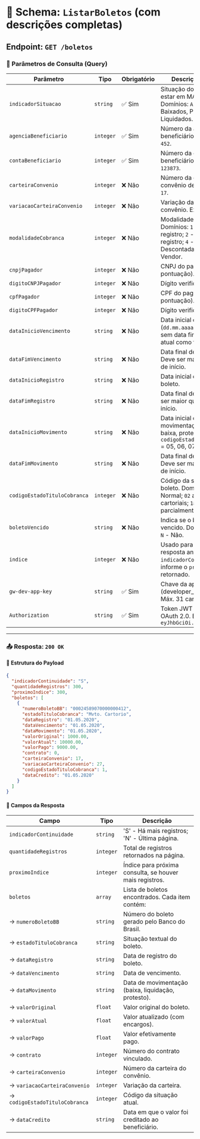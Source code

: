 # 🧾 Schema: `ListarBoletos` (com descrições completas)

## Endpoint: `GET /boletos`

### 🔹 Parâmetros de Consulta (Query)

| Parâmetro | Tipo | Obrigatório | Descrição Completa |
|-----------|------|-------------|---------------------|
| `indicadorSituacao` | `string` | ✅ Sim | Situação do boleto. Deve estar em MAIÚSCULO. Domínios: `A` - Em Ser; `B` - Baixados, Protestados, Liquidados. |
| `agenciaBeneficiario` | `integer` | ✅ Sim | Número da agência do beneficiário (sem dígito). Ex: `452`. |
| `contaBeneficiario` | `integer` | ✅ Sim | Número da conta do beneficiário (sem dígito). Ex: `123873`. |
| `carteiraConvenio` | `integer` | ❌ Não | Número da carteira do convênio de cobrança. Ex: `17`. |
| `variacaoCarteiraConvenio` | `integer` | ❌ Não | Variação da carteira do convênio. Ex: `35`. |
| `modalidadeCobranca` | `integer` | ❌ Não | Modalidade de cobrança. Domínios: `1` - Simples com registro; `2` - Simples sem registro; `4` - Vinculada; `6` - Descontada; `8` - Financiada Vendor. |
| `cnpjPagador` | `integer` | ❌ Não | CNPJ do pagador (sem pontuação). |
| `digitoCNPJPagador` | `integer` | ❌ Não | Dígito verificador do CNPJ. |
| `cpfPagador` | `integer` | ❌ Não | CPF do pagador (sem pontuação). |
| `digitoCPFPagador` | `integer` | ❌ Não | Dígito verificador do CPF. |
| `dataInicioVencimento` | `string` | ❌ Não | Data inicial de vencimento (`dd.mm.aaaa`). Se informado sem data fim, assume data atual como fim. |
| `dataFimVencimento` | `string` | ❌ Não | Data final de vencimento. Deve ser maior que a data de início. |
| `dataInicioRegistro` | `string` | ❌ Não | Data inicial de registro do boleto. |
| `dataFimRegistro` | `string` | ❌ Não | Data final de registro. Deve ser maior que a data de início. |
| `dataInicioMovimento` | `string` | ❌ Não | Data inicial de movimentação (liquidação, baixa, protesto). Usado com `codigoEstadoTituloCobranca` = 05, 06, 07 ou 09. |
| `dataFimMovimento` | `string` | ❌ Não | Data final de movimentação. Deve ser maior que a data de início. |
| `codigoEstadoTituloCobranca` | `integer` | ❌ Não | Código da situação atual do boleto. Domínios: `01` - Normal; `02` a `13` - Situações cartoriais; `18` - Pago parcialmente. |
| `boletoVencido` | `string` | ❌ Não | Indica se o boleto está vencido. Domínios: `S` - Sim; `N` - Não. |
| `indice` | `integer` | ❌ Não | Usado para paginação. Se resposta anterior tiver `indicadorContinuidade = S`, informe o `proximoIndice` retornado. |
| `gw-dev-app-key` | `string` | ✅ Sim | Chave da aplicação (developer_application_key). Máx. 31 caracteres. |
| `Authorization` | `string` | ✅ Sim | Token JWT de acesso via OAuth 2.0. Ex: `Bearer eyJhbGciOi...` |

---

### 📤 Resposta: `200 OK`

#### 🔹 Estrutura do Payload

```json
{
  "indicadorContinuidade": "S",
  "quantidadeRegistros": 300,
  "proximoIndice": 300,
  "boletos": [
    {
      "numeroBoletoBB": "00024589070000000412",
      "estadoTituloCobranca": "Mvto. Cartorio",
      "dataRegistro": "01.05.2020",
      "dataVencimento": "01.05.2020",
      "dataMovimento": "01.05.2020",
      "valorOriginal": 1000.00,
      "valorAtual": 10000.00,
      "valorPago": 9000.00,
      "contrato": 0,
      "carteiraConvenio": 17,
      "variacaoCarteiraConvenio": 27,
      "codigoEstadoTituloCobranca": 1,
      "dataCredito": "01.05.2020"
    }
  ]
}
```

#### 🔹 Campos da Resposta

| Campo | Tipo | Descrição |
|-------|------|-----------|
| `indicadorContinuidade` | `string` | 'S' - Há mais registros; 'N' - Última página. |
| `quantidadeRegistros` | `integer` | Total de registros retornados na página. |
| `proximoIndice` | `integer` | Índice para próxima consulta, se houver mais registros. |
| `boletos` | `array` | Lista de boletos encontrados. Cada item contém: |
| → `numeroBoletoBB` | `string` | Número do boleto gerado pelo Banco do Brasil. |
| → `estadoTituloCobranca` | `string` | Situação textual do boleto. |
| → `dataRegistro` | `string` | Data de registro do boleto. |
| → `dataVencimento` | `string` | Data de vencimento. |
| → `dataMovimento` | `string` | Data de movimentação (baixa, liquidação, protesto). |
| → `valorOriginal` | `float` | Valor original do boleto. |
| → `valorAtual` | `float` | Valor atualizado (com encargos). |
| → `valorPago` | `float` | Valor efetivamente pago. |
| → `contrato` | `integer` | Número do contrato vinculado. |
| → `carteiraConvenio` | `integer` | Número da carteira do convênio. |
| → `variacaoCarteiraConvenio` | `integer` | Variação da carteira. |
| → `codigoEstadoTituloCobranca` | `integer` | Código da situação atual. |
| → `dataCredito` | `string` | Data em que o valor foi creditado ao beneficiário. |
